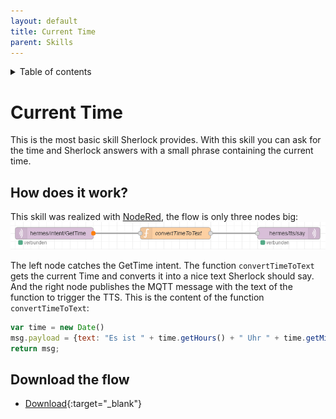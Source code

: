 ```yaml
---
layout: default
title: Current Time
parent: Skills
---
```

<details close markdown="block">
  <summary>
    Table of contents
  </summary>
  {: .text-delta }
1. TOC
{:toc}
</details>

# Current Time

This is the most basic skill Sherlock provides. With this skill you can ask for the time and
Sherlock answers with a small phrase containing the current time.

## How does it work?
This skill was realized with [NodeRed](/pages/knowledge/node-red), the flow is only three nodes big:
[![Get time flow](../../assets/getTime.png)](../../assets/getTime.png)


The left node catches the GetTime intent. The function `convertTimeToText` gets the current Time and converts it 
into a nice text Sherlock should say. And the right node publishes the MQTT message with the text of the function 
to trigger the TTS.
This is the content of the function `convertTimeToText`:
```javascript
var time = new Date()
msg.payload = {text: "Es ist " + time.getHours() + " Uhr " + time.getMinutes(), siteId: "default", id: "testID"};
return msg;
```

## Download the flow
- [Download](https://github.com/th-koeln-intia/ip-sprachassistent-team4/blob/master/flows/get-time.json){:target="_blank"}